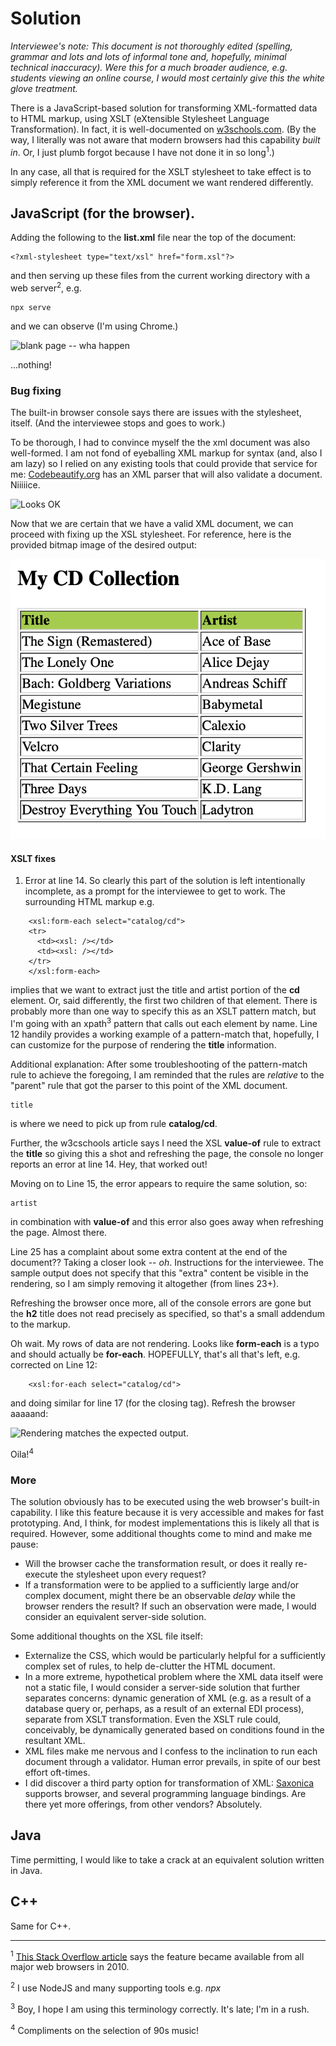 # Solution

*Interviewee's note: This document is not thoroughly edited (spelling, grammar and lots and lots
of informal tone and, hopefully, minimal technical inaccuracy). Were this for a much broader 
audience, e.g. students viewing an online course, I would most certainly give this the white glove
treatment.*

There is a JavaScript-based solution for transforming XML-formatted data to HTML markup,
using XSLT (eXtensible Stylesheet Language Transformation). In fact, it is well-documented on 
[w3schools.com](https://www.w3schools.com/xml/xsl_client.asp). (By the way, I literally
was not aware that modern browsers had this capability *built in*. Or, I just plumb forgot 
because I have not done it in so long<sup>1</sup>.)

In any case, all that is required for the XSLT stylesheet to take effect is to simply reference
it from the XML document we want rendered differently.

## JavaScript (for the browser).

Adding the following to the **list.xml** file near the top of the document:

```
<?xml-stylesheet type="text/xsl" href="form.xsl"?>
```

and then serving up these files from the current working directory with a web server<sup>2</sup>, e.g.

```
npx serve 
```

and we can observe (I'm using Chrome.)

![blank page -- wha happen](./javascript/1.png)

...nothing!

### Bug fixing

The built-in browser console says there are issues with the stylesheet, itself. (And the 
interviewee stops and goes to work.)

To be thorough, I had to convince myself the the xml document was also well-formed. I am 
not fond of eyeballing XML markup for syntax (and, also I am lazy) so I relied on any 
existing tools that could provide that service for me: [Codebeautify.org](https://codebeautify.org/xml-parser-online)
has an XML parser that will also validate a document. Niiiiice.

![Looks OK](./javascript/2.png)

Now that we are certain that we have a valid XML document, we can proceed with fixing up the XSL stylesheet. 
For reference, here is the provided bitmap image of the desired output:

![screenshot of correct output](./tableOutput.png)

#### XSLT fixes

1. Error at line 14. So clearly this part of the solution is left intentionally incomplete,
as a prompt for the interviewee to get to work. The surrounding HTML markup e.g.

```
	<xsl:form-each select="catalog/cd">
	<tr>
	  <td><xsl: /></td>
	  <td><xsl: /></td>
	</tr>
	</xsl:form-each>
```

implies that we want to extract just the title and artist portion of the **cd** element. Or,
said differently, the first two children of that element. There is probably more than one way
to specify this as an XSLT pattern match, but I'm going with an xpath<sup>3</sup> pattern that
calls out each element by name. Line 12 handily provides a working example of a pattern-match that, 
hopefully, I can customize for the purpose of rendering the **title** information.

Additional explanation: After some troubleshooting of the pattern-match rule to achieve the 
foregoing, I am reminded that the rules are *relative* to the "parent" rule that got the parser to
this point of the XML document.

```
title
```

is where we need to pick up from rule **catalog/cd**.

Further, the w3cschools article says I need the XSL **value-of** rule to extract the **title** so giving 
this a shot and refreshing the page, the console no longer reports an error at line 14. Hey, that worked out!

Moving on to Line 15, the error appears to require the same solution, so:

```
artist
```

in combination with **value-of** and this error also goes away when refreshing the page. 
Almost there.

Line 25 has a complaint about some extra content at the end of the document?? Taking a closer
look -- *oh*. Instructions for the interviewee. The sample output does not specify that this 
"extra" content be visible in the rendering, so I am simply removing it altogether (from lines
23+).

Refreshing the browser once more, all of the console errors are gone but the **h2** title does
not read precisely as specified, so that's a small addendum to the markup.

Oh wait. My rows of data are not rendering. Looks like **form-each** is a typo and should 
actually be **for-each**. HOPEFULLY, that's all that's left, e.g. corrected on Line 12:

```
	<xsl:for-each select="catalog/cd">
```

and doing similar for line 17 (for the closing tag). Refresh the browser aaaaand:

![Rendering matches the expected output.](./javascript/3.png)

Oila!<sup>4</sup>

### More

The solution obviously has to be executed using the web browser's built-in capability. I like this 
feature because it is very accessible and makes for fast prototyping. And, I think, for 
modest implementations this is likely all that is required. However, some additional thoughts
come to mind and make me pause:

* Will the browser cache the transformation result, or does it really re-execute the stylesheet
upon every request?
* If a transformation were to be applied to a sufficiently large and/or complex document, might there 
be an observable *delay* while the browser renders the result? If such an observation were made, I
would consider an equivalent server-side solution.

Some additional thoughts on the XSL file itself:

* Externalize the CSS, which would be particularly helpful for a sufficiently complex set of rules, to
help de-clutter the HTML document.
* In a more extreme, hypothetical problem where the XML data itself were not a static file, I would 
consider a server-side solution that further separates concerns: dynamic generation of XML (e.g. as a 
result of a database query or, perhaps, as a result of an external EDI process), separate from XSLT transformation. 
Even the XSLT rule could, conceivably, be dynamically generated based on conditions found in the resultant XML.
* XML files make me nervous and I confess to the inclination to run each document through a validator. Human error prevails, in spite of our best effort oft-times.
* I did discover a third party option for transformation of XML: [Saxonica](https://www.saxonica.com/html/download/download_page.html) 
supports browser, and several programming language bindings. Are there yet more offerings, from other vendors? Absolutely.

## Java

Time permitting, I would like to take a crack at an equivalent solution written in Java.

## C++

Same for C++.

-----------------------------------

<sup>1</sup> [This Stack Overflow article](http://stackoverflow.com/questions/3466854/ddg#3466912) 
says the feature became available from all major web browsers in 2010.

<sup>2</sup> I use NodeJS and many supporting tools e.g. *npx*

<sup>3</sup> Boy, I hope I am using this terminology correctly. It's late; I'm in a rush.

<sup>4</sup> Compliments on the selection of 90s music!
